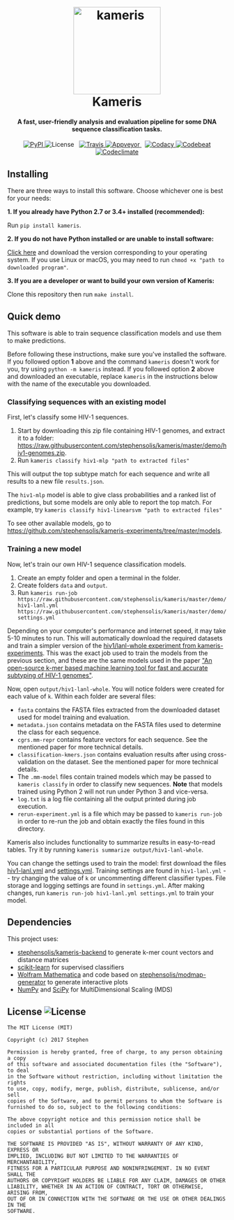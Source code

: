 <h1 align="center">
    <br>
    <img src="https://raw.githubusercontent.com/stephensolis/kameris/master/logo/logo.png" alt="kameris" width="200">
    <br>
    Kameris
    <br>
</h1>

<h4 align="center">A fast, user-friendly analysis and evaluation pipeline for some DNA sequence classification tasks.</h4>

<p align="center">
    <a href="https://pypi.python.org/pypi/kameris">
        <img src="https://badge.fury.io/py/kameris.svg" alt="PyPI">
    </a>
    <img src="http://img.shields.io/:license-mit-blue.svg" alt="License">
    &nbsp;
    <a href="https://travis-ci.org/stephensolis/kameris">
        <img src="https://travis-ci.org/stephensolis/kameris.svg?branch=master" alt="Travis">
    </a>
    <a href="https://ci.appveyor.com/project/stephensolis/kameris">
        <img src="https://ci.appveyor.com/api/projects/status/7tc4kkrig5xyn4pu?svg=true" alt="Appveyor">
    </a>
    &nbsp;
    <a href="https://www.codacy.com/app/stephensolis/kameris">
        <img src="https://api.codacy.com/project/badge/Grade/2286db6fde1d4b729127f820d7896cd0" alt="Codacy">
    </a>
    <a href="https://codebeat.co/projects/github-com-stephensolis-kameris-master">
        <img src="https://codebeat.co/badges/5826ce1f-ba26-4cd4-a641-d33845023d79" alt="Codebeat">
    </a>
    <a href="https://codeclimate.com/github/stephensolis/kameris/maintainability">
        <img src="https://api.codeclimate.com/v1/badges/0ea51d670aba5f65c707/maintainability" alt="Codeclimate">
    </a>
</p>

## Installing

There are three ways to install this software. Choose whichever one is best for your needs:

**1. If you already have Python 2.7 or 3.4+ installed (recommended):**

Run `pip install kameris`.

**2. If you do not have Python installed or are unable to install software:**

[Click here](https://github.com/stephensolis/kameris/releases/latest) and download the version corresponding to your operating system.
If you use Linux or macOS, you may need to run `chmod +x "path to downloaded program"`.

**3. If you are a developer or want to build your own version of Kameris:**

Clone this repository then run `make install`.

## Quick demo

This software is able to train sequence classification models and use them to make predictions.

Before following these instructions, make sure you've installed the software.
If you followed option **1** above and the command `kameris` doesn't work for you, try using `python -m kameris` instead.
If you followed option **2** above and downloaded an executable, replace `kameris` in the instructions below with the name of the executable you downloaded.

### Classifying sequences with an existing model

First, let's classify some HIV-1 sequences.

1. Start by downloading this zip file containing HIV-1 genomes, and extract it to a folder: https://raw.githubusercontent.com/stephensolis/kameris/master/demo/hiv1-genomes.zip.
2. Run `kameris classify hiv1-mlp "path to extracted files"`

This will output the top subtype match for each sequence and write all results to a new file `results.json`.

The `hiv1-mlp` model is able to give class probabilities and a ranked list of predictions, but some models are only able to report the top match. For example, try `kameris classify hiv1-linearsvm "path to extracted files"`

To see other available models, go to https://github.com/stephensolis/kameris-experiments/tree/master/models.

### Training a new model

Now, let's train our own HIV-1 sequence classification models.

1. Create an empty folder and open a terminal in the folder.
2. Create folders `data` and `output`.
3. Run `kameris run-job https://raw.githubusercontent.com/stephensolis/kameris/master/demo/hiv1-lanl.yml https://raw.githubusercontent.com/stephensolis/kameris/master/demo/settings.yml`

Depending on your computer's performance and internet speed, it may take 5-10 minutes to run.
This will automatically download the required datasets and train a simpler version of the [hiv1/lanl-whole experiment from kameris-experiments](https://github.com/stephensolis/kameris-experiments).
This was the exact job used to train the models from the previous section, and these are the same models used in the paper ["An open-source k-mer based machine learning tool for fast and accurate subtyping of HIV-1 genomes"](https://www.biorxiv.org/content/early/2018/07/05/362780).

Now, open `output/hiv1-lanl-whole`. You will notice folders were created for each value of `k`. Within each folder are several files:
- `fasta` contains the FASTA files extracted from the downloaded dataset used for model training and evaluation.
- `metadata.json` contains metadata on the FASTA files used to determine the class for each sequence.
- `cgrs.mm-repr` contains feature vectors for each sequence. See the mentioned paper for more technical details.
- `classification-kmers.json` contains evaluation results after using cross-validation on the dataset. See the mentioned paper for more technical details.
- The `.mm-model` files contain trained models which may be passed to `kameris classify` in order to classify new sequences. **Note** that models trained using Python 2 will not run under Python 3 and vice-versa.
- `log.txt` is a log file containing all the output printed during job execution.
- `rerun-experiment.yml` is a file which may be passed to `kameris run-job` in order to re-run the job and obtain exactly the files found in this directory.

Kameris also includes functionality to summarize results in easy-to-read tables. Try it by running `kameris summarize output/hiv1-lanl-whole`.

You can change the settings used to train the model: first download the files [hiv1-lanl.yml](https://raw.githubusercontent.com/stephensolis/kameris/master/demo/hiv1-lanl.yml) and [settings.yml](https://raw.githubusercontent.com/stephensolis/kameris/master/demo/settings.yml).
Training settings are found in `hiv1-lanl.yml` -- try changing the value of `k` or uncommenting different classifier types.
File storage and logging settings are found in `settings.yml`.
After making changes, run `kameris run-job hiv1-lanl.yml settings.yml` to train your model.

[//]: # (## Documentation)

## Dependencies

This project uses:

- [stephensolis/kameris-backend](https://github.com/stephensolis/kameris-backend) to generate k-mer count vectors and distance matrices
- [scikit-learn](http://scikit-learn.org/) for supervised classifiers
- [Wolfram Mathematica](https://www.wolfram.com/mathematica/) and code based on [stephensolis/modmap-generator](https://github.com/stephensolis/modmap-generator) to generate interactive plots
- [NumPy](http://www.numpy.org/) and [SciPy](https://www.scipy.org/) for MultiDimensional Scaling (MDS)

## License ![License](http://img.shields.io/:license-mit-blue.svg)

    The MIT License (MIT)

    Copyright (c) 2017 Stephen

    Permission is hereby granted, free of charge, to any person obtaining a copy
    of this software and associated documentation files (the "Software"), to deal
    in the Software without restriction, including without limitation the rights
    to use, copy, modify, merge, publish, distribute, sublicense, and/or sell
    copies of the Software, and to permit persons to whom the Software is
    furnished to do so, subject to the following conditions:

    The above copyright notice and this permission notice shall be included in all
    copies or substantial portions of the Software.

    THE SOFTWARE IS PROVIDED "AS IS", WITHOUT WARRANTY OF ANY KIND, EXPRESS OR
    IMPLIED, INCLUDING BUT NOT LIMITED TO THE WARRANTIES OF MERCHANTABILITY,
    FITNESS FOR A PARTICULAR PURPOSE AND NONINFRINGEMENT. IN NO EVENT SHALL THE
    AUTHORS OR COPYRIGHT HOLDERS BE LIABLE FOR ANY CLAIM, DAMAGES OR OTHER
    LIABILITY, WHETHER IN AN ACTION OF CONTRACT, TORT OR OTHERWISE, ARISING FROM,
    OUT OF OR IN CONNECTION WITH THE SOFTWARE OR THE USE OR OTHER DEALINGS IN THE
    SOFTWARE.
